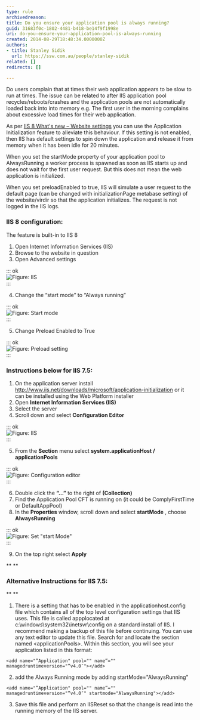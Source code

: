 ```yaml
---
type: rule
archivedreason: 
title: Do you ensure your application pool is always running?
guid: 31683f0c-1802-4481-b418-be14f9f1998e
uri: do-you-ensure-your-application-pool-is-always-running
created: 2014-08-29T18:48:34.0000000Z
authors:
- title: Stanley Sidik
  url: https://ssw.com.au/people/stanley-sidik
related: []
redirects: []

---
```


Do users complain that at times their web application appears to be slow to run at times. The issue can be related to after IIS application pool recycles/reboots/crashes and the application pools are not automatically loaded back into into memory e.g. The first user in the morning complains about excessive load times for their web application.

<!--endintro-->

As per [IIS 8 What's new – Website settings](http://blogs.msdn.com/b/vijaysk/archive/2012/10/11/iis-8-what-s-new-website-settings.aspx) you can use the Application Initialization feature to alleviate this behaviour. If this setting is not enabled, then IIS has default settings to spin down the application and release it from memory when it has been idle for 20 minutes.

When you set the startMode property of your application pool to AlwaysRunning a worker process is spawned as soon as IIS starts up and does not wait for the first user request. But this does not mean the web application is initialized.

When you set preloadEnabled to true, IIS will simulate a user request to the default page (can be changed with initializationPage metabase setting) of the website/virdir so that the application initializes. The request is not logged in the IIS logs.

### IIS 8 configuration:

The feature is built-in to IIS 8

1. Open Internet Information Services (IIS)
2. Browse to the website in question
3. Open Advanced settings 
      

::: ok  
![Figure: IIS](iis8-1.jpg)  
:::

4. Change the “start mode” to “Always running” 
      

::: ok  
![Figure: Start mode](iis8-2.jpg)  
:::

5. Change Preload Enabled to True 
      

::: ok  
![Figure: Preload setting](iis8-3.jpg)  
:::



### Instructions below for IIS 7.5:

1. On the application server install 
      http://www.iis.net/downloads/microsoft/application-initialization or it can be installed using the Web Platform installer
2. Open 
       **Internet Information Services (IIS)**
3. Select the server
4. Scroll down and select 
       **Configuration Editor** 

::: ok  
![Figure: IIS](iis7-1.jpg)  
:::

5. From the 
       **Section** menu select 
       **system.applicationHost / applicationPools** 

::: ok  
![Figure: Configuration editor](iis7-2.jpg)  
:::

6. Double click the 
       **“…”** to the right of 
       **(Collection)**
7. Find the Application Pool CFT is running on (it could be ComplyFirstTime or DefaultAppPool)
8. In the 
       **Properties** window, scroll down and select 
       **startMode** , choose 
       **AlwaysRunning** 

::: ok  
![Figure: Set "start Mode"](iis7-3.jpg)  
:::

9. On the top right select 
       **Apply**


**
** 


### Alternative Instructions for IIS 7.5:
**
** 

1. There is a setting that has to be enabled in the applicationhost.config file which contains all of the top level configuration settings that IIS uses. This file is called appplocated at c:\windows\system32\inetsvr\config on a standard install of IIS. 
          I recommend making a backup of this file before continuing. You can use any text editor to update this file. Search for and locate the section named &lt;applicationPools&gt;. Within this section, you will see your application listed in this format:



```
<add name="”Application" pool="" name”="" managedruntimeversion="”v4.0″"></add>
```
2. add the Always Running mode by adding startMode="AlwaysRunning"
    



```
<add name="”Application" pool="" name”="" managedruntimeversion="”v4.0″" startmode="AlwaysRunning"></add>
```
3. Save this file and perform an IISReset so that the change is read into the running memory of the IIS server.
